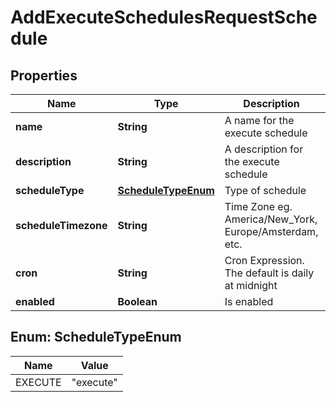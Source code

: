

# AddExecuteSchedulesRequestSchedule


## Properties

| Name | Type | Description | Notes |
|------------ | ------------- | ------------- | -------------|
|**name** | **String** | A name for the execute schedule |  |
|**description** | **String** | A description for the execute schedule |  [optional] |
|**scheduleType** | [**ScheduleTypeEnum**](#ScheduleTypeEnum) | Type of schedule |  [optional] |
|**scheduleTimezone** | **String** | Time Zone eg. America/New_York, Europe/Amsterdam, etc. |  [optional] |
|**cron** | **String** | Cron Expression. The default is daily at midnight |  [optional] |
|**enabled** | **Boolean** | Is enabled |  [optional] |



## Enum: ScheduleTypeEnum

| Name | Value |
|---- | -----|
| EXECUTE | &quot;execute&quot; |



